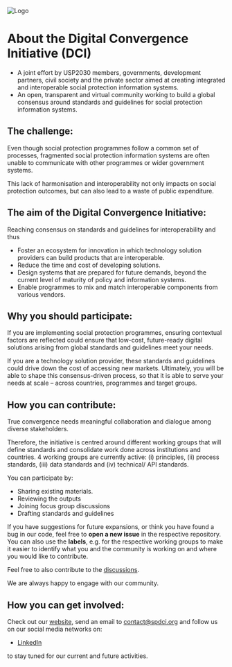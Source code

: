 

![Logo](https://github.com/spdci/.github/blob/main/profile/DCILogoHorizontal.png)

# About the Digital Convergence Initiative (DCI)

- A joint effort by USP2030 members, governments, development partners, civil society and the private sector aimed at creating integrated and interoperable social protection information systems.
- An open, transparent and virtual community working to build a global consensus around standards and guidelines for social protection information systems.

## The challenge:

Even though social protection programmes follow a common set of processes, fragmented social protection information systems are often unable to communicate with other programmes or wider government systems.

This lack of harmonisation and interoperability not only impacts on social protection outcomes, but can also lead to a
waste of public expenditure.

## The aim of the Digital Convergence Initiative:

Reaching consensus on standards and guidelines for interoperability and thus

- Foster an ecosystem for innovation in which technology solution providers can build products that are interoperable.
- Reduce the time and cost of developing solutions.
- Design systems that are prepared for future demands, beyond the current level of maturity of policy and information systems.
- Enable programmes to mix and match interoperable components from various vendors.

## Why you should participate:

If you are implementing social protection programmes, ensuring contextual factors are reflected could ensure that low-cost, future-ready digital solutions arising from global standards and guidelines meet your needs.

If you are a technology solution provider, these standards and guidelines could drive down the cost of accessing new markets. Ultimately, you will be able to shape this consensus-driven process, so that it is able to serve your needs at scale – across countries, programmes and target groups.

## How you can contribute:

True convergence needs meaningful collaboration and dialogue among diverse stakeholders.

Therefore, the initiative is centred around different working groups that will define standards and consolidate work done across institutions and countries. 4 working groups are currently active: (i) principles, (ii) process standards, (iii) data standards and (iv) technical/ API standards.

You can participate by:
- Sharing existing materials.
- Reviewing the outputs
- Joining focus group discussions
- Drafting standards and guidelines

If you have suggestions for future expansions, or think you have found a bug in our code, feel free to **open a new issue** in the respective repository.
You can also use the **labels**, e.g. for the respective working groups to make it easier to identify what you and the community is working on and where you would like to contribute.

Feel free to also contribute to the [discussions](https://github.com/orgs/spdci/discussions).

We are always happy to engage with our community.

## How you can get involved:

Check out our [website](https://spdci.org/),
send an email to contact@spdci.org and follow us on our social media networks on:

- [LinkedIn](https://www.linkedin.com/company/digital-convergence-initiative)


to stay tuned for our current and future activities.

